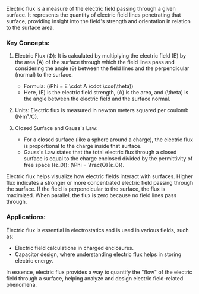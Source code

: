 Electric flux is a measure of the electric field passing through a given surface. It represents the quantity of electric field lines penetrating that surface, providing insight into the field's strength and orientation in relation to the surface area.

### Key Concepts:

1. Electric Flux (Φ): It is calculated by multiplying the electric field (E) by the area (A) of the surface through which the field lines pass and considering the angle (θ) between the field lines and the perpendicular (normal) to the surface.
   - Formula: \(\Phi = E \cdot A \cdot \cos(\theta)\)
   - Here, \(E\) is the electric field strength, \(A\) is the area, and \(\theta\) is the angle between the electric field and the surface normal.

2. Units: Electric flux is measured in newton meters squared per coulomb (N·m²/C).

3. Closed Surface and Gauss's Law:
   - For a closed surface (like a sphere around a charge), the electric flux is proportional to the charge inside that surface.
   - Gauss's Law states that the total electric flux through a closed surface is equal to the charge enclosed divided by the permittivity of free space \((ε_0)\): \(\Phi = \frac{Q}{ε_0}\).

Electric flux helps visualize how electric fields interact with surfaces. Higher flux indicates a stronger or more concentrated electric field passing through the surface. If the field is perpendicular to the surface, the flux is maximized. When parallel, the flux is zero because no field lines pass through.

### Applications:

Electric flux is essential in electrostatics and is used in various fields, such as:
- Electric field calculations in charged enclosures.
- Capacitor design, where understanding electric flux helps in storing electric energy.

In essence, electric flux provides a way to quantify the "flow" of the electric field through a surface, helping analyze and design electric field-related phenomena.